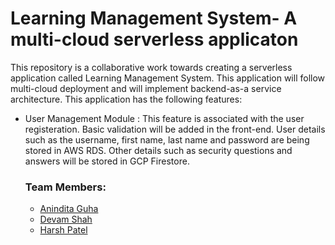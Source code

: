 <h1>Learning Management System- A multi-cloud serverless applicaton</h1>


<p>This repository is a collaborative work towards creating a serverless application called Learning Management System. This application will follow multi-cloud deployment and will implement backend-as-a service architecture. This application has the following features:</p>
<ul>
  <li> User Management Module : This feature is associated with the user registeration. Basic validation will be added in the front-end. User details such as the username, first name, last name and password are being stored in AWS RDS. Other details such as security questions and answers will be stored in GCP Firestore. </li>
  
  
  
  
  
  
  <h3>Team Members:</h3>
  <ul>
  <li><a href="https://github.com/AninditaGuha98"> Anindita Guha </li>
  <li> Devam Shah </li>
  <li><a href="https://github.com/Harshpatel44"> Harsh Patel </li>
